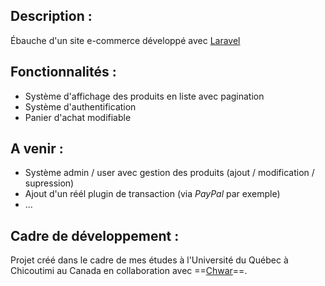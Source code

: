 ## Description :

Ébauche d'un site e-commerce développé avec [Laravel](https://laravel.com/)

## Fonctionnalités : 

+ Système d'affichage des produits en liste avec pagination
+ Système d'authentification
+ Panier d'achat modifiable 

## A venir : 

+ Système admin / user avec gestion des produits (ajout / modification / supression)
+ Ajout d'un réél plugin de transaction (via *PayPal* par exemple)
+ ...

## Cadre de développement :

Projet créé dans le cadre de mes études à l'Université du Québec à Chicoutimi au Canada en collaboration avec ==[Chwar](https://github.com/chwar)==. 